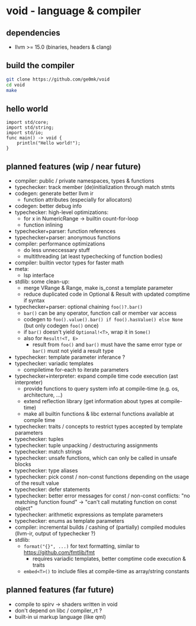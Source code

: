 void - language & compiler
==

dependencies
--
- llvm >= 15.0 (binaries, headers & clang)

build the compiler
--
```bash
git clone https://github.com/ge0mk/void
cd void
make
```

hello world
--
```
import std/core;
import std/string;
import std/io;
func main() -> void {
	println("Hello world!");
}
```

planned features (wip / near future)
--
- compiler: public / private namespaces, types & functions
- typechecker: track member (de)initialization through match stmts
- codegen: generate better llvm ir
	- function attributes (especially for allocators)
- codegen: better debug info
- typechecker: high-level optimizations:
	- for x in NumericRange -> builtin count-for-loop
	- function inlining
- typechecker+parser: function references
- typechecker+parser: anonymous functions
- compiler: performance optimizations
	- do less unneccessary stuff
	- multithreading (at least typechecking of function bodies)
- compiler: builtin vector types for faster math
- meta:
	- lsp interface
- stdlib: some clean-up:
	- merge VRange & Range, make is_const a template parameter
	- reduce duplicated code in Optional & Result with updated comptime if syntax
- typechecker+parser: optional chaining `foo()?.bar()`
	- `bar()` can be any operator, function call or member var access
	- codegen to `foo().value().bar() if foo().hasValue() else None` (but only codegen `foo()` once)
	- if `bar()` doesn't yield `Optional!<T>`, wrap it in `Some()`
	- also for `Result!<T, E>`
		- result from `foo()` and `bar()` must have the same error type or `bar()` must not yield a result type
- typechecker: template parameter inferance ?
- typechecker: variadic templates
	- compiletime for-each to iterate parameters
- typechecker+interpreter: expand compile time code execution (ast interpreter)
	- provide functions to query system info at compile-time (e.g. os, architecture, ...)
	- extend reflection library (get information about types at compile-time)
	- make all builtin functions & libc external functions available at compile time
- typechecker: traits / concepts to restrict types accepted by template parameters
- typechecker: tuples
- typechecker: tuple unpacking / destructuring assignments
- typechecker: match strings
- typechecker: unsafe functions, which can only be called in unsafe blocks
- typechecker: type aliases
- typechecker: pick const / non-const functions depending on the usage of the result value
- typechecker: defer statements
- typechecker: better error messages for const / non-const conflicts:
	"no matching function found" -> "can't call mutating function on const object"
- typechecker: arithmetic expressions as template parameters
- typechecker: enums as template parameters
- compiler: incremental builds / cashing of (partially) compiled modules (llvm-ir, output of typechecker ?)
- stdlib:
	- `format("{}", ...)` for text formatting, similar to https://github.com/fmtlib/fmt
		- requires variadic templates, better comptime code execution & traits
	- `embed<T>()` to include files at compile-time as array/string constants

planned features (far future)
--
- compile to spirv -> shaders written in void
- don't depend on libc / compiler_rt ?
- built-in ui markup language (like qml)
